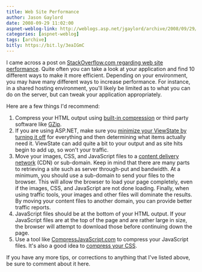 ```yaml
---
title: Web Site Performance
author: Jason Gaylord
date: 2008-09-29 11:02:00
aspnet-weblog-link: http://weblogs.asp.net/jgaylord/archive/2008/09/29/web-site-performance.aspx
categories: [aspnet-weblog]
tags: [archive]
bitly: https://bit.ly/3eaIGmC
---
```


I came across a post on [StackOverflow.com regarding web site performance](http://stackoverflow.com/questions/134574/how-to-make-html-rendering-fast). Quite often you can take a look at your application and find 10 different ways to make it more efficient. Depending on your environment, you may have many different ways to increase performance. For instance, in a shared hosting environment, you'll likely be limited as to what you can do on the server, but can tweak your application appropriately.

Here are a few things I'd recommend:

1. Compress your HTML output using [built-in compression](http://www.orcsweb.com/articles/iis_compression_6.0.aspx) or third party software like [GZip](http://www.gnu.org/software/gzip/gzip.html).
2. If you are using ASP.NET, make sure you [minimize your ViewState by turning it off](http://msdn.microsoft.com/en-us/library/ms972427.aspx) for everything and then determining what items actually need it. ViewState can add quite a bit to your output and as site hits begin to add up, so won't your traffic.
3. Move your images, CSS, and JavaScript files to a [content delivery network](http://en.wikipedia.org/wiki/Content_Delivery_Network) (CDN) or sub-domain. Keep in mind that there are many parts to retrieving a site such as server through-put and bandwidth. At a minimum, you should use a sub-domain to send your files to the browser. This will allow the browser to load your page completely, even if the images, CSS, and JavaScript are not done loading. Finally, when using traffic tools, your images and other files will dominate the results. By moving your content files to another domain, you can provide better traffic reports.
4. JavaScript files should be at the bottom of your HTML output. If your JavaScript files are at the top of the page and are rather large in size, the browser will attempt to download those before continuing down the page.
5. Use a tool like [CompressJavaScript.com](http://www.compressjavascript.com/) to compress your JavaScript files. It's also a good idea to [compress your CSS](http://www.maxkiesler.com/index.php/weblog/comments/how_to_minimize_your_javascript_and_css_files_for_faster_page_loads/).

If you have any more tips, or corrections to anything that I've listed above, be sure to comment about it here.